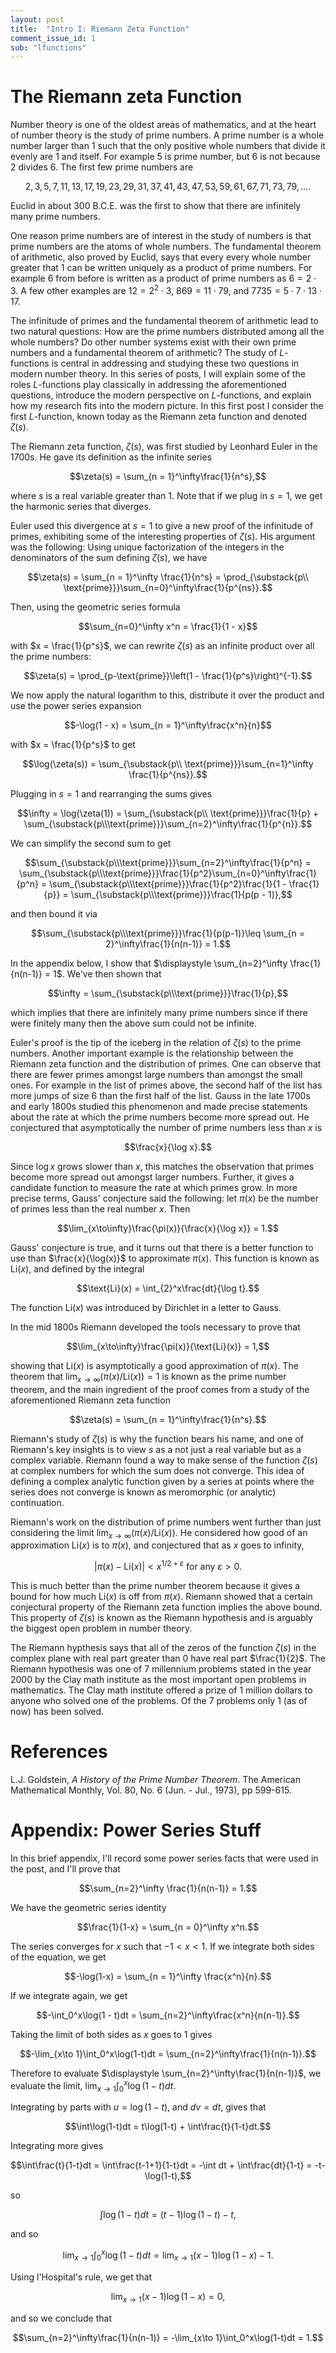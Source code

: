 ```yaml
---
layout: post
title:  "Intro I: Riemann Zeta Function"
comment_issue_id: 1
sub: "lfunctions"
---
```


# The Riemann zeta Function

Number theory is one of the oldest areas of mathematics, and at the heart of number theory is the study of prime numbers. A prime number is a whole number larger than $1$ such that the only positive whole numbers that divide it evenly are $1$ and itself. For example $5$ is prime number, but $6$ is not because $2$ divides $6$. The first few prime numbers are

$$2,3,5,7,11,13,17,19,23,29,31,37,41,43,47,53,59,61,67,71,73,79,\ldots.$$

Euclid in about 300 B.C.E. was the first to show that there are infinitely many prime numbers.

One reason prime numbers are of interest in the study of numbers is that prime numbers are the atoms of whole numbers. The fundamental theorem of arithmetic, also proved by Euclid, says that every every whole number greater that $1$ can be written uniquely as a product of prime numbers. For example $6$ from before is written as a product of prime numbers as $6 = 2\cdot 3$. A few other examples are $12 = 2^2\cdot3$, $869 = 11\cdot 79$, and $7735 = 5\cdot 7\cdot 13\cdot 17$.

The infinitude of primes and the fundamental theorem of arithmetic lead to two natural questions: How are the prime numbers distributed among all the whole numbers? Do other number systems exist with their own prime numbers and a fundamental theorem of arithmetic? The study of $L$-functions is central in addressing and studying these two questions in modern number theory. In this series of posts, I will explain some of the roles $L$-functions play classically in addressing the aforementioned questions, introduce the modern perspective on $L$-functions, and explain how my research fits into the modern picture. In this first post I consider the first $L$-function, known today as the Riemann zeta function and denoted $\zeta(s)$.

The Riemann zeta function, $\zeta(s)$, was first studied by Leonhard Euler in the 1700s. He gave its definition as the infinite series

$$\zeta(s) = \sum_{n = 1}^\infty\frac{1}{n^s},$$

where $s$ is a real variable greater than $1$. Note that if we plug in $s = 1$, we get the harmonic series that diverges.

Euler used this divergence at $s=1$ to give a new proof of the infinitude of primes, exhibiting some of the interesting properties of $\zeta(s)$. His argument was the following: Using unique factorization of the integers in the denominators of the sum defining $\zeta(s)$, we have

$$\zeta(s) = \sum_{n = 1}^\infty \frac{1}{n^s} = \prod_{\substack{p\\ \text{prime}}}\sum_{n=0}^\infty\frac{1}{p^{ns}}.$$

Then, using the geometric series formula

$$\sum_{n=0}^\infty x^n = \frac{1}{1 - x}$$

with $x = \frac{1}{p^s}$, we can rewrite $\zeta(s)$ as an infinite product over all the prime numbers:

$$\zeta(s) = \prod_{p-\text{prime}}\left(1 - \frac{1}{p^s}\right)^{-1}.$$

We now apply the natural logarithm to this, distribute it over the product and use the power series expansion

$$-\log(1 - x) = \sum_{n = 1}^\infty\frac{x^n}{n}$$

with $x = \frac{1}{p^s}$ to get

$$\log(\zeta(s)) = \sum_{\substack{p\\ \text{prime}}}\sum_{n=1}^\infty \frac{1}{p^{ns}}.$$

Plugging in $s = 1$ and rearranging the sums gives

$$\infty = \log(\zeta(1)) = \sum_{\substack{p\\ \text{prime}}}\frac{1}{p} + \sum_{\substack{p\\\text{prime}}}\sum_{n=2}^\infty\frac{1}{p^{n}}.$$

We can simplify the second sum to get

$$\sum_{\substack{p\\\text{prime}}}\sum_{n=2}^\infty\frac{1}{p^n} = \sum_{\substack{p\\\text{prime}}}\frac{1}{p^2}\sum_{n=0}^\infty\frac{1}{p^n} = \sum_{\substack{p\\\text{prime}}}\frac{1}{p^2}\frac{1}{1 - \frac{1}{p}} = \sum_{\substack{p\\\text{prime}}}\frac{1}{p(p - 1)},$$

and then bound it via

$$\sum_{\substack{p\\\text{prime}}}\frac{1}{p(p-1)}\leq \sum_{n = 2}^\infty\frac{1}{n(n-1)} = 1.$$

In the appendix below, I show that $\displaystyle \sum_{n=2}^\infty \frac{1}{n(n-1)} = 1$. We've then shown that

$$\infty = \sum_{\substack{p\\\text{prime}}}\frac{1}{p},$$

which implies that there are infinitely many prime numbers since if there were finitely many then the above sum could not be infinite.

Euler's proof is the tip of the iceberg in the relation of $\zeta(s)$ to the prime numbers. Another important example is the relationship between the Riemann zeta function and the distribution of primes.  One can observe that there are fewer primes amongst large numbers than amongst the small ones. For example in the list of primes above, the second half of the list has more jumps of size $6$ than the first half of the list. Gauss in the late 1700s and early 1800s studied this phenomenon and made precise statements about the rate at which the prime numbers become more spread out. He conjectured that asymptotically the number of prime numbers less than $x$ is

$$\frac{x}{\log x}.$$

Since $\log x$ grows slower than $x$, this matches the observation that primes become more spread out amongst larger numbers. Further, it gives a candidate function to measure the rate at which primes grow. In more precise terms, Gauss' conjecture said the following: let $\pi(x)$ be the number of primes less than the real number $x$. Then

$$\lim_{x\to\infty}\frac{\pi(x)}{\frac{x}{\log x}} = 1.$$

Gauss' conjecture is true, and it turns out that there is a better function to use than $\frac{x}{\log(x)}$ to approximate $\pi(x)$. This function is known as $\text{Li}(x)$, and defined by the integral

$$\text{Li}(x) = \int_{2}^x\frac{dt}{\log t}.$$

The function $\text{Li}(x)$ was introduced by Dirichlet in a letter to Gauss.

In the mid 1800s Riemann developed the tools necessary to prove that

$$\lim_{x\to\infty}\frac{\pi(x)}{\text{Li}(x)} = 1,$$

showing that $\text{Li}(x)$ is asymptotically a good approximation of $\pi(x)$. The theorem that $\displaystyle\lim_{x\to\infty}(\pi(x)/\text{Li}(x)) = 1$ is known as the prime number theorem, and the main ingredient of the proof comes from a study of the aforementioned Riemann zeta function

$$\zeta(s) = \sum_{n = 1}^\infty\frac{1}{n^s}.$$

Riemann's study of $\zeta(s)$ is why the function bears his name, and one of Riemann's key insights is to view $s$ as a not just a real variable but as a complex variable. Riemann found a way to make sense of the function $\zeta(s)$ at complex numbers for which the sum does not converge. This idea of defining a complex analytic function given by a series at points where the series does not converge is known as meromorphic (or analytic) continuation.

Riemann's work on the distribution of prime numbers went further than just considering the limit $\displaystyle\lim_{x\to\infty}(\pi(x)/\text{Li}(x))$. He considered how good of an approximation $\text{Li}(x)$ is to $\pi(x)$, and conjectured that as $x$ goes to infinity,

$$|\pi(x) - \text{Li}(x)| < x^{1/2 + \varepsilon} \text{ for any }\varepsilon > 0.$$

This is much better than the prime number theorem because it gives a bound for how much $\text{Li}(x)$ is off from $\pi(x)$. Riemann showed that a certain conjectural property of the Riemann zeta function implies the above bound. This property of $\zeta(s)$ is known as the Riemann hypothesis and is arguably the biggest open problem in number theory.

The Riemann hypthesis says that all of the zeros of the function $\zeta(s)$ in the complex plane with real part greater than $0$ have real part $\frac{1}{2}$. The Riemann hypothesis was one of 7 millennium problems stated in the year 2000 by the Clay math institute as the most important open problems in mathematics. The Clay math institute offered a prize of 1 million dollars to anyone who solved one of the problems. Of the 7 problems only 1 (as of now) has been solved.

# References

L.J. Goldstein, *A History of the Prime Number Theorem*. The American Mathematical Monthly, Vol. 80, No. 6 (Jun. - Jul., 1973), pp 599-615.

# Appendix: Power Series Stuff

In this brief appendix, I'll record some power series facts that were used in the post, and I'll prove that

$$\sum_{n=2}^\infty \frac{1}{n(n-1)} = 1.$$

We have the geometric series identity

$$\frac{1}{1-x} = \sum_{n = 0}^\infty x^n.$$

The series converges for $x$ such that $-1<x<1$. If we integrate both sides of the equation, we get

$$-\log(1-x) = \sum_{n = 1}^\infty \frac{x^n}{n}.$$

If we integrate again, we get

$$-\int_0^x\log(1 - t)dt = \sum_{n=2}^\infty\frac{x^n}{n(n-1)}.$$

Taking the limit of both sides as $x$ goes to $1$ gives

$$-\lim_{x\to 1}\int_0^x\log(1-t)dt = \sum_{n=2}^\infty\frac{1}{n(n-1)}.$$

Therefore to evaluate $\displaystyle \sum_{n=2}^\infty\frac{1}{n(n-1)}$, we evaluate the limit, $\displaystyle\lim_{x\to1}\int_0^x\log(1-t)dt$.

Integrating by parts with $u = \log(1-t)$, and $dv = dt$, gives that

$$\int\log(1-t)dt = t\log(1-t) + \int\frac{t}{1-t}dt.$$

Integrating more gives

$$\int\frac{t}{1-t}dt = \int\frac{t-1+1}{1-t}dt = -\int dt + \int\frac{dt}{1-t} = -t-\log(1-t),$$

so

$$\int\log(1-t)dt = (t-1)\log(1-t) - t,$$

and so

$$\lim_{x\to 1}\int_0^x\log(1-t)dt = \lim_{x\to 1}(x-1)\log(1-x) - 1.$$

Using l'Hospital's rule, we get that

$$\lim_{x\to 1}(x-1)\log(1-x) = 0,$$

and so we conclude that

$$\sum_{n=2}^\infty\frac{1}{n(n-1)} = -\lim_{x\to 1}\int_0^x\log(1-t)dt = 1.$$
